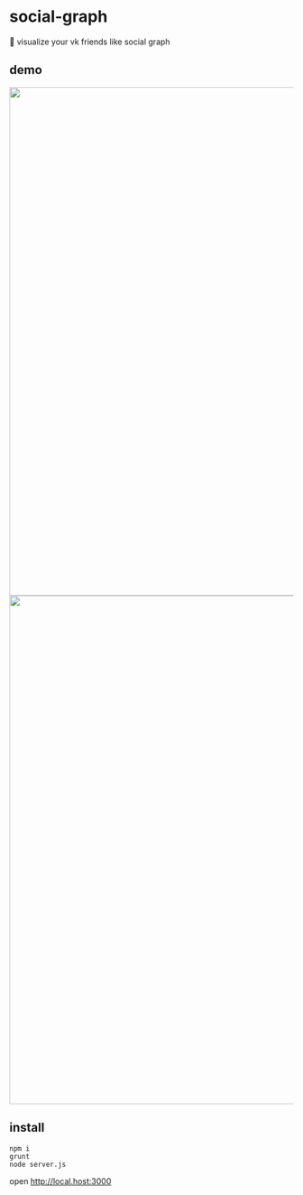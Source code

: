 # social-graph
:two_men_holding_hands: visualize your vk friends like social graph

## demo
<img src="http://res.cloudinary.com/dzsjwgjii/image/upload/v1483542784/graph3.png" width=900px/>
<img src="http://res.cloudinary.com/dzsjwgjii/image/upload/v1483542827/graph4.png" width=900px/>

## install
```
npm i
grunt
node server.js
```

open http://local.host:3000
